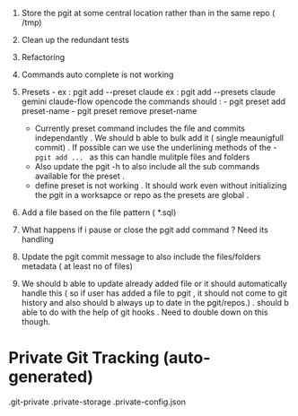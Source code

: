 1. Store the pgit at some central location rather than in the same repo ( /tmp)
2. Clean up the redundant tests
3. Refactoring
4. Commands auto complete is not working
5. Presets -
    ex : pgit add --preset claude
    ex : pgit add --presets claude gemini claude-flow opencode
    the commands should : 
        - pgit preset add preset-name
        - pgit preset remove preset-name

    * Currently preset command includes the file and commits independantly . We should b able to bulk add it ( single meaunigfull commit) . If possible can we use the underlining methods of the - `pgit add ... ` as this can handle mulitple files and folders 
    * Also update the pgit -h to also include all the sub commands available for the preset .
    * define preset is not working . It should work even without initializing the pgit in a worksapce or repo as the presets are global . 

6. Add a file based on the file pattern ( *.sql)
7. What happens if i pause or close the pgit add command ? Need its handling
8. Update the pgit commit message to also include the files/folders metadata ( at least no of files)
9. We should b able to update already added file or it should automatically handle this ( so if user has added a file to pgit , it should not come to git history and also should b always up to date in the pgit/repos.) . 
    should b able to do with the help of git hooks . Need to double down on this though.


<!-- below is the gitignore . Move this to git info -->
# Private Git Tracking (auto-generated)
.git-private
.private-storage
.private-config.json